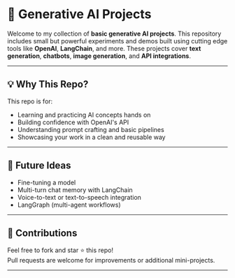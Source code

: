 # 🧠 Generative AI Projects

Welcome to my collection of **basic generative AI projects**. This repository includes small but powerful experiments and demos built using cutting edge tools like **OpenAI**, **LangChain**, and more. These projects cover **text generation**, **chatbots**, **image generation**, and **API integrations**.

---

## 💡 Why This Repo?

This repo is for:

- Learning and practicing AI concepts hands on
- Building confidence with OpenAI's API
- Understanding prompt crafting and basic pipelines
- Showcasing your work in a clean and reusable way

---

## 🧠 Future Ideas

- Fine-tuning a model
- Multi-turn chat memory with LangChain
- Voice-to-text or text-to-speech integration
- LangGraph (multi-agent workflows)

---

## 🤝 Contributions

Feel free to fork and star ⭐ this repo!  
Pull requests are welcome for improvements or additional mini-projects.

---


